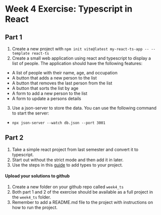 # Week 4 Exercise: Typescript in React
## Part 1
1. Create a new project with `npm init vite@latest my-react-ts-app -- --template react-ts`
2. Create a small web application using react and typescript to display a list of people. The application should have the following features:
  - A list of people with their name, age, and occupation
  - A button that adds a new person to the list
  - A button that removes the last person from the list
  - A button that sorts the list by age
  - A form to add a new person to the list
  - A form to update a persons details
3. Use a json-server to store the data. You can use the following command to start the server:
  - `npx json-server --watch db.json --port 3001`

## Part 2
1. Take a simple react project from last semester and convert it to typescript.
2. Start out without the strict mode and then add it in later.
3. Use the steps in this [guide](https://www.sitepoint.com/how-to-migrate-a-react-app-to-typescript/) to add types to your project.

#### Upload your solutions to github
1. Create a new folder on your github repo called `week4_ts`
2. Both part 1 and 2 of the exercise should be available as a full project in the `week4_ts` folder.
3. Remember to add a README.md file to the project with instructions on how to run the project.
